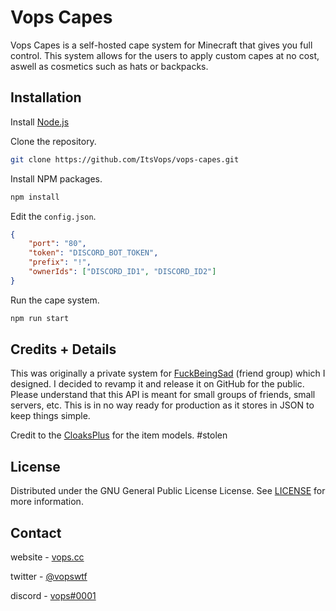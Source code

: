 # Vops Capes

Vops Capes is a self-hosted cape system for Minecraft that gives you full control.
This system allows for the users to apply custom capes at no cost, aswell as cosmetics such as hats or backpacks.

## Installation

Install [Node.js](https://nodejs.org/en/)

Clone the repository.
```bash
git clone https://github.com/ItsVops/vops-capes.git
```

Install NPM packages.
```bash
npm install
```

Edit the `config.json`.
```json
{
    "port": "80",
    "token": "DISCORD_BOT_TOKEN",
    "prefix": "!",
    "ownerIds": ["DISCORD_ID1", "DISCORD_ID2"]
}
```


Run the cape system.
```bash
npm run start
```

## Credits + Details

This was originally a private system for [FuckBeingSad](https://fuckbeingsad.club/) (friend group) which I designed.
I decided to revamp it and release it on GitHub for the public.
Please understand that this API is meant for small groups of friends, small servers, etc. This is in no way ready for production as it stores in JSON to keep things simple.

Credit to the [CloaksPlus](https://cloaksplus.com/) for the item models. #stolen

## License

Distributed under the GNU General Public License License. See [LICENSE](https://github.com/ItsVops/vops-capes/blob/main/LICENSE) for more information.

## Contact

website - [vops.cc](https://vops.cc)

twitter - [@vopswtf](https://twitter.com/vopswtf)

discord - [vops#0001](#)
